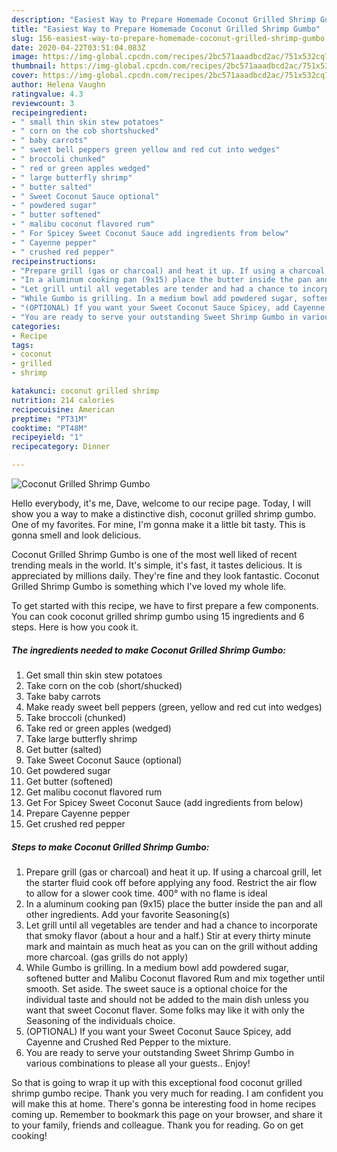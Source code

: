 ```yaml
---
description: "Easiest Way to Prepare Homemade Coconut Grilled Shrimp Gumbo"
title: "Easiest Way to Prepare Homemade Coconut Grilled Shrimp Gumbo"
slug: 156-easiest-way-to-prepare-homemade-coconut-grilled-shrimp-gumbo
date: 2020-04-22T03:51:04.083Z
image: https://img-global.cpcdn.com/recipes/2bc571aaadbcd2ac/751x532cq70/coconut-grilled-shrimp-gumbo-recipe-main-photo.jpg
thumbnail: https://img-global.cpcdn.com/recipes/2bc571aaadbcd2ac/751x532cq70/coconut-grilled-shrimp-gumbo-recipe-main-photo.jpg
cover: https://img-global.cpcdn.com/recipes/2bc571aaadbcd2ac/751x532cq70/coconut-grilled-shrimp-gumbo-recipe-main-photo.jpg
author: Helena Vaughn
ratingvalue: 4.3
reviewcount: 3
recipeingredient:
- " small thin skin stew potatoes"
- " corn on the cob shortshucked"
- " baby carrots"
- " sweet bell peppers green yellow and red cut into wedges"
- " broccoli chunked"
- " red or green apples wedged"
- " large butterfly shrimp"
- " butter salted"
- " Sweet Coconut Sauce optional"
- " powdered sugar"
- " butter softened"
- " malibu coconut flavored rum"
- " For Spicey Sweet Coconut Sauce add ingredients from below"
- " Cayenne pepper"
- " crushed red pepper"
recipeinstructions:
- "Prepare grill (gas or charcoal) and heat it up. If using a charcoal grill, let the starter fluid cook off before applying any food. Restrict the air flow to allow for a slower cook time. 400° with no flame is ideal"
- "In a aluminum cooking pan (9x15) place the butter inside the pan and all other ingredients. Add your favorite Seasoning(s)"
- "Let grill until all vegetables are tender and had a chance to incorporate that smoky flavor (about a hour and a half.) Stir at every thirty minute mark and maintain as much heat as you can on the grill without adding more charcoal. (gas grills do not apply)"
- "While Gumbo is grilling. In a medium bowl add powdered sugar, softened butter and Malibu Coconut flavored Rum and mix together until smooth. Set aside. The sweet sauce is a optional choice for the individual taste and should not be added to the main dish unless you want that sweet Coconut flaver. Some folks may like it with only the Seasoning of the individuals choice."
- "(OPTIONAL) If you want your Sweet Coconut Sauce Spicey, add Cayenne and Crushed Red Pepper to the mixture."
- "You are ready to serve your outstanding Sweet Shrimp Gumbo in various combinations to please all your guests.. Enjoy!"
categories:
- Recipe
tags:
- coconut
- grilled
- shrimp

katakunci: coconut grilled shrimp 
nutrition: 214 calories
recipecuisine: American
preptime: "PT31M"
cooktime: "PT48M"
recipeyield: "1"
recipecategory: Dinner

---
```



![Coconut Grilled Shrimp Gumbo](https://img-global.cpcdn.com/recipes/2bc571aaadbcd2ac/751x532cq70/coconut-grilled-shrimp-gumbo-recipe-main-photo.jpg)

Hello everybody, it's me, Dave, welcome to our recipe page. Today, I will show you a way to make a distinctive dish, coconut grilled shrimp gumbo. One of my favorites. For mine, I'm gonna make it a little bit tasty. This is gonna smell and look delicious.

Coconut Grilled Shrimp Gumbo is one of the most well liked of recent trending meals in the world. It's simple, it's fast, it tastes delicious. It is appreciated by millions daily. They're fine and they look fantastic. Coconut Grilled Shrimp Gumbo is something which I've loved my whole life.




To get started with this recipe, we have to first prepare a few components. You can cook coconut grilled shrimp gumbo using 15 ingredients and 6 steps. Here is how you cook it.

<!--inarticleads1-->

##### The ingredients needed to make Coconut Grilled Shrimp Gumbo:

1. Get  small thin skin stew potatoes
1. Take  corn on the cob (short/shucked)
1. Take  baby carrots
1. Make ready  sweet bell peppers (green, yellow and red cut into wedges)
1. Take  broccoli (chunked)
1. Take  red or green apples (wedged)
1. Take  large butterfly shrimp
1. Get  butter (salted)
1. Take  Sweet Coconut Sauce (optional)
1. Get  powdered sugar
1. Get  butter (softened)
1. Get  malibu coconut flavored rum
1. Get  For Spicey Sweet Coconut Sauce (add ingredients from below)
1. Prepare  Cayenne pepper
1. Get  crushed red pepper




<!--inarticleads2-->

##### Steps to make Coconut Grilled Shrimp Gumbo:

1. Prepare grill (gas or charcoal) and heat it up. If using a charcoal grill, let the starter fluid cook off before applying any food. Restrict the air flow to allow for a slower cook time. 400° with no flame is ideal
1. In a aluminum cooking pan (9x15) place the butter inside the pan and all other ingredients. Add your favorite Seasoning(s)
1. Let grill until all vegetables are tender and had a chance to incorporate that smoky flavor (about a hour and a half.) Stir at every thirty minute mark and maintain as much heat as you can on the grill without adding more charcoal. (gas grills do not apply)
1. While Gumbo is grilling. In a medium bowl add powdered sugar, softened butter and Malibu Coconut flavored Rum and mix together until smooth. Set aside. The sweet sauce is a optional choice for the individual taste and should not be added to the main dish unless you want that sweet Coconut flaver. Some folks may like it with only the Seasoning of the individuals choice.
1. (OPTIONAL) If you want your Sweet Coconut Sauce Spicey, add Cayenne and Crushed Red Pepper to the mixture.
1. You are ready to serve your outstanding Sweet Shrimp Gumbo in various combinations to please all your guests.. Enjoy!




So that is going to wrap it up with this exceptional food coconut grilled shrimp gumbo recipe. Thank you very much for reading. I am confident you will make this at home. There's gonna be interesting food in home recipes coming up. Remember to bookmark this page on your browser, and share it to your family, friends and colleague. Thank you for reading. Go on get cooking!
